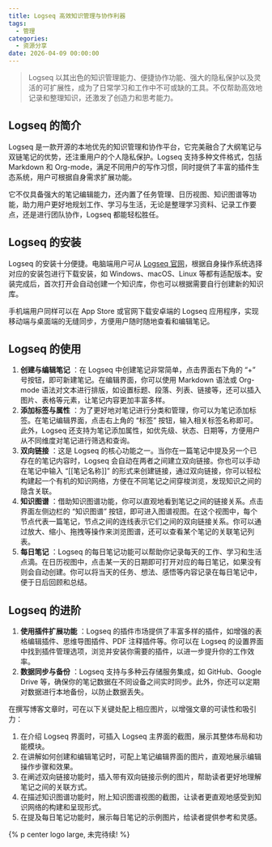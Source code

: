 ```yaml
---
title: Logseq 高效知识管理与协作利器
tags:
  - 管理
categories:
  - 资源分享
date: 2026-04-09 00:00:00
---
```


> Logseq 以其出色的知识管理能力、便捷协作功能、强大的隐私保护以及灵活的可扩展性，成为了日常学习和工作中不可或缺的工具。不仅帮助高效地记录和整理知识，还激发了创造力和思考能力。

<!-- more -->

## Logseq 的简介

Logseq 是一款开源的本地优先的知识管理和协作平台，它完美融合了大纲笔记与双链笔记的优势，还注重用户的个人隐私保护。Logseq 支持多种文件格式，包括 Markdown 和 Org-mode，满足不同用户的写作习惯，同时提供了丰富的插件生态系统，用户可根据自身需求扩展功能。

它不仅具备强大的笔记编辑能力，还内置了任务管理、日历视图、知识图谱等功能，助力用户更好地规划工作、学习与生活，无论是整理学习资料、记录工作要点，还是进行团队协作，Logseq 都能轻松胜任。

## Logseq 的安装

Logseq 的安装十分便捷。电脑端用户可从 [Logseq 官网](https://logseq.com/)，根据自身操作系统选择对应的安装包进行下载安装，如 Windows、macOS、Linux 等都有适配版本。安装完成后，首次打开会自动创建一个知识库，你也可以根据需要自行创建新的知识库。

手机端用户同样可以在 App Store 或官网下载安卓端的 Logseq 应用程序，实现移动端与桌面端的无缝同步，方便用户随时随地查看和编辑笔记。

## Logseq 的使用

  1. **创建与编辑笔记** ：在 Logseq 中创建笔记非常简单，点击界面右下角的 “+” 号按钮，即可新建笔记。在编辑界面，你可以使用 Markdown 语法或 Org-mode 语法对文本进行排版，如设置标题、段落、列表、链接等，还可以插入图片、表格等元素，让笔记内容更加丰富多样。
  2. **添加标签与属性** ：为了更好地对笔记进行分类和管理，你可以为笔记添加标签。在笔记编辑界面，点击右上角的 “标签” 按钮，输入相关标签名称即可。此外，Logseq 还支持为笔记添加属性，如优先级、状态、日期等，方便用户从不同维度对笔记进行筛选和查询。
  3. **双向链接** ：这是 Logseq 的核心功能之一。当你在一篇笔记中提及另一个已存在的笔记内容时，Logseq 会自动在两者之间建立双向链接。你也可以手动在笔记中输入 “[[笔记名称]]” 的形式来创建链接，通过双向链接，你可以轻松构建起一个有机的知识网络，方便在不同笔记之间穿梭浏览，发现知识之间的隐含关联。
  4. **知识图谱** ：借助知识图谱功能，你可以直观地看到笔记之间的链接关系。点击界面左侧边栏的 “知识图谱” 按钮，即可进入图谱视图。在这个视图中，每个节点代表一篇笔记，节点之间的连线表示它们之间的双向链接关系。你可以通过放大、缩小、拖拽等操作来浏览图谱，还可以查看某个笔记的关联笔记列表。
  5. **每日笔记** ：Logseq 的每日笔记功能可以帮助你记录每天的工作、学习和生活点滴。在日历视图中，点击某一天的日期即可打开对应的每日笔记，如果没有则会自动创建。你可以将当天的任务、想法、感悟等内容记录在每日笔记中，便于日后回顾和总结。

## Logseq 的进阶

  1. **使用插件扩展功能** ：Logseq 的插件市场提供了丰富多样的插件，如增强的表格编辑插件、思维导图插件、PDF 注释插件等。你可以在 Logseq 的设置界面中找到插件管理选项，浏览并安装你需要的插件，以进一步提升你的工作效率。
  2. **数据同步与备份** ：Logseq 支持与多种云存储服务集成，如 GitHub、Google Drive 等，确保你的笔记数据在不同设备之间实时同步。此外，你还可以定期对数据进行本地备份，以防止数据丢失。

在撰写博客文章时，可在以下关键处配上相应图片，以增强文章的可读性和吸引力：

  1. 在介绍 Logseq 界面时，可插入 Logseq 主界面的截图，展示其整体布局和功能模块。
  2. 在讲解如何创建和编辑笔记时，可配上笔记编辑界面的图片，直观地展示编辑操作步骤和效果。
  3. 在阐述双向链接功能时，插入带有双向链接示例的图片，帮助读者更好地理解笔记之间的关联方式。
  4. 在描述知识图谱功能时，附上知识图谱视图的截图，让读者更直观地感受到知识网络的构建和呈现形式。
  5. 在提及每日笔记功能时，展示每日笔记的示例图片，给读者提供参考和灵感。

{% p center logo large, 未完待续! %}